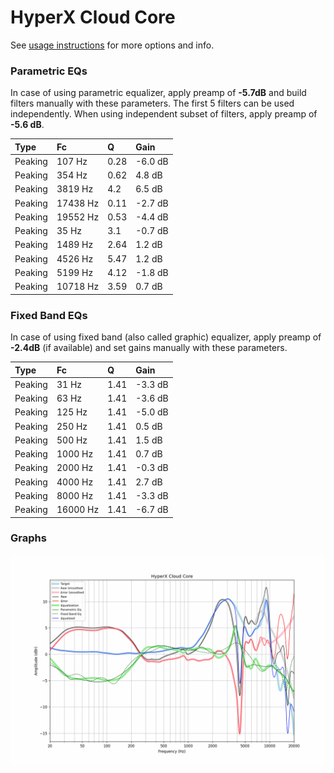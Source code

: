 # HyperX Cloud Core
See [usage instructions](https://github.com/jaakkopasanen/AutoEq#usage) for more options and info.

### Parametric EQs
In case of using parametric equalizer, apply preamp of **-5.7dB** and build filters manually
with these parameters. The first 5 filters can be used independently.
When using independent subset of filters, apply preamp of **-5.6 dB**.

| Type    | Fc       |    Q | Gain    |
|:--------|:---------|:-----|:--------|
| Peaking | 107 Hz   | 0.28 | -6.0 dB |
| Peaking | 354 Hz   | 0.62 | 4.8 dB  |
| Peaking | 3819 Hz  | 4.2  | 6.5 dB  |
| Peaking | 17438 Hz | 0.11 | -2.7 dB |
| Peaking | 19552 Hz | 0.53 | -4.4 dB |
| Peaking | 35 Hz    | 3.1  | -0.7 dB |
| Peaking | 1489 Hz  | 2.64 | 1.2 dB  |
| Peaking | 4526 Hz  | 5.47 | 1.2 dB  |
| Peaking | 5199 Hz  | 4.12 | -1.8 dB |
| Peaking | 10718 Hz | 3.59 | 0.7 dB  |

### Fixed Band EQs
In case of using fixed band (also called graphic) equalizer, apply preamp of **-2.4dB**
(if available) and set gains manually with these parameters.

| Type    | Fc       |    Q | Gain    |
|:--------|:---------|:-----|:--------|
| Peaking | 31 Hz    | 1.41 | -3.3 dB |
| Peaking | 63 Hz    | 1.41 | -3.6 dB |
| Peaking | 125 Hz   | 1.41 | -5.0 dB |
| Peaking | 250 Hz   | 1.41 | 0.5 dB  |
| Peaking | 500 Hz   | 1.41 | 1.5 dB  |
| Peaking | 1000 Hz  | 1.41 | 0.7 dB  |
| Peaking | 2000 Hz  | 1.41 | -0.3 dB |
| Peaking | 4000 Hz  | 1.41 | 2.7 dB  |
| Peaking | 8000 Hz  | 1.41 | -3.3 dB |
| Peaking | 16000 Hz | 1.41 | -6.7 dB |

### Graphs
![](./HyperX%20Cloud%20Core.png)
